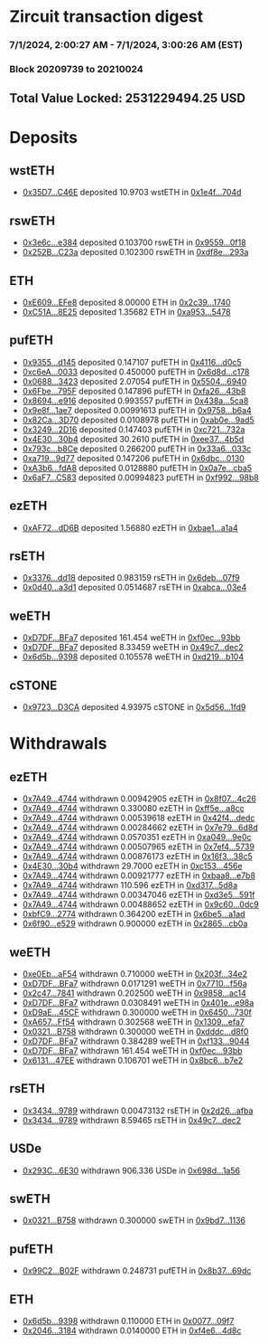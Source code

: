 # Zircuit transaction digest
### 7/1/2024, 2:00:27 AM - 7/1/2024, 3:00:26 AM (EST)
### Block 20209739 to 20210024

## Total Value Locked: 2531229494.25 USD

# Deposits
## wstETH
- [0x35D7...C46E](https://etherscan.io/address/0x35D7C5EEee044813f6c0cc0dbbFaa90ef226C46E) deposited 10.9703 wstETH in [0x1e4f...704d](https://etherscan.io/tx/0x35D7C5EEee044813f6c0cc0dbbFaa90ef226C46E)
## rswETH
- [0x3e6c...e384](https://etherscan.io/address/0x3e6c5fa05289663714BAc7b39788F35f87e2e384) deposited 0.103700 rswETH in [0x9559...0f18](https://etherscan.io/tx/0x3e6c5fa05289663714BAc7b39788F35f87e2e384)
- [0x252B...C23a](https://etherscan.io/address/0x252Bc7DFE8e64f0245D7434F1049f258E8e9C23a) deposited 0.102300 rswETH in [0xdf8e...293a](https://etherscan.io/tx/0x252Bc7DFE8e64f0245D7434F1049f258E8e9C23a)
## ETH
- [0xE609...EFe8](https://etherscan.io/address/0xE609549239157ff1341015308b1BFF447Ba7EFe8) deposited 8.00000 ETH in [0x2c39...1740](https://etherscan.io/tx/0xE609549239157ff1341015308b1BFF447Ba7EFe8)
- [0xC51A...8E25](https://etherscan.io/address/0xC51AE3816E435786f4a62A14e7f9d330dB7B8E25) deposited 1.35682 ETH in [0xa953...5478](https://etherscan.io/tx/0xC51AE3816E435786f4a62A14e7f9d330dB7B8E25)
## pufETH
- [0x9355...d145](https://etherscan.io/address/0x93551dF6e041918a519F3a0bCb264D1B598Cd145) deposited 0.147107 pufETH in [0x4116...d0c5](https://etherscan.io/tx/0x93551dF6e041918a519F3a0bCb264D1B598Cd145)
- [0xc6eA...0033](https://etherscan.io/address/0xc6eA74c921828Da764A5A225D198E37320aE0033) deposited 0.450000 pufETH in [0x6d8d...c178](https://etherscan.io/tx/0xc6eA74c921828Da764A5A225D198E37320aE0033)
- [0x0688...3423](https://etherscan.io/address/0x06881500f2685DE9fb8a913337391021c4B13423) deposited 2.07054 pufETH in [0x5504...6940](https://etherscan.io/tx/0x06881500f2685DE9fb8a913337391021c4B13423)
- [0x6Fbe...795F](https://etherscan.io/address/0x6Fbe7291b6322095784680A1081bcF8c9650795F) deposited 0.147896 pufETH in [0xfa26...43b8](https://etherscan.io/tx/0x6Fbe7291b6322095784680A1081bcF8c9650795F)
- [0x8694...e916](https://etherscan.io/address/0x8694d57A16E3121f34edC2FC89062f8869F0e916) deposited 0.993557 pufETH in [0x438a...5ca8](https://etherscan.io/tx/0x8694d57A16E3121f34edC2FC89062f8869F0e916)
- [0x9e8f...1ae7](https://etherscan.io/address/0x9e8ffb81590404Ea4f7B6c1E03E51A25Aa0b1ae7) deposited 0.00991613 pufETH in [0x9758...b6a4](https://etherscan.io/tx/0x9e8ffb81590404Ea4f7B6c1E03E51A25Aa0b1ae7)
- [0x82Ca...3D70](https://etherscan.io/address/0x82Cadb6a8cbA1c99Ebf9Ed6E9985659f239c3D70) deposited 0.0108978 pufETH in [0xab0e...9ad5](https://etherscan.io/tx/0x82Cadb6a8cbA1c99Ebf9Ed6E9985659f239c3D70)
- [0x3249...2D16](https://etherscan.io/address/0x32495FA806f613827637192E6aad8b27DDF82D16) deposited 0.147403 pufETH in [0xc721...732a](https://etherscan.io/tx/0x32495FA806f613827637192E6aad8b27DDF82D16)
- [0x4E30...30b4](https://etherscan.io/address/0x4E302cB3c3CF38930830E1B0eeEa1011e70730b4) deposited 30.2610 pufETH in [0xee37...4b5d](https://etherscan.io/tx/0x4E302cB3c3CF38930830E1B0eeEa1011e70730b4)
- [0x793c...b8Ce](https://etherscan.io/address/0x793cfDc121f3252EebBE7ca43aa0Ac89646Bb8Ce) deposited 0.266200 pufETH in [0x33a6...033c](https://etherscan.io/tx/0x793cfDc121f3252EebBE7ca43aa0Ac89646Bb8Ce)
- [0xa719...9d77](https://etherscan.io/address/0xa7191ca03Ed7a62a3F870B0Da584cD8afAaD9d77) deposited 0.147206 pufETH in [0x6dbc...0130](https://etherscan.io/tx/0xa7191ca03Ed7a62a3F870B0Da584cD8afAaD9d77)
- [0xA3b6...fdA8](https://etherscan.io/address/0xA3b67a3d6401482be97656021533aB27b76EfdA8) deposited 0.0128880 pufETH in [0x0a7e...cba5](https://etherscan.io/tx/0xA3b67a3d6401482be97656021533aB27b76EfdA8)
- [0x6aF7...C583](https://etherscan.io/address/0x6aF7198A4F33025512Db8e970B177d3756bcC583) deposited 0.00994823 pufETH in [0xf992...98b8](https://etherscan.io/tx/0x6aF7198A4F33025512Db8e970B177d3756bcC583)
## ezETH
- [0xAF72...dD6B](https://etherscan.io/address/0xAF72d9B70F9149921Dd9314893b9888cBC8BdD6B) deposited 1.56880 ezETH in [0xbae1...a1a4](https://etherscan.io/tx/0xAF72d9B70F9149921Dd9314893b9888cBC8BdD6B)
## rsETH
- [0x3376...dd18](https://etherscan.io/address/0x337679eBC16691A2DE995Eb786694ceD5936dd18) deposited 0.983159 rsETH in [0x6deb...07f9](https://etherscan.io/tx/0x337679eBC16691A2DE995Eb786694ceD5936dd18)
- [0x0d40...a3d1](https://etherscan.io/address/0x0d40e41798542E57ef2125E4f39F75b17126a3d1) deposited 0.0514687 rsETH in [0xabca...03e4](https://etherscan.io/tx/0x0d40e41798542E57ef2125E4f39F75b17126a3d1)
## weETH
- [0xD7DF...BFa7](https://etherscan.io/address/0xD7DF7E085214743530afF339aFC420c7c720BFa7) deposited 161.454 weETH in [0xf0ec...93bb](https://etherscan.io/tx/0xD7DF7E085214743530afF339aFC420c7c720BFa7)
- [0xD7DF...BFa7](https://etherscan.io/address/0xD7DF7E085214743530afF339aFC420c7c720BFa7) deposited 8.33459 weETH in [0x49c7...dec2](https://etherscan.io/tx/0xD7DF7E085214743530afF339aFC420c7c720BFa7)
- [0x6d5b...9398](https://etherscan.io/address/0x6d5b734f93667f49333C1ddB567755645eeF9398) deposited 0.105578 weETH in [0xd219...b104](https://etherscan.io/tx/0x6d5b734f93667f49333C1ddB567755645eeF9398)
## cSTONE
- [0x9723...D3CA](https://etherscan.io/address/0x97230C08525accf5134aF044753D1486DD08D3CA) deposited 4.93975 cSTONE in [0x5d56...1fd9](https://etherscan.io/tx/0x97230C08525accf5134aF044753D1486DD08D3CA)
# Withdrawals
## ezETH
- [0x7A49...4744](https://etherscan.io/address/0x7A493Be5c2ce014cD049Bf178a1ac0Db1B434744) withdrawn 0.00942905 ezETH in [0x8f07...4c26](https://etherscan.io/tx/0x7A493Be5c2ce014cD049Bf178a1ac0Db1B434744)
- [0x7A49...4744](https://etherscan.io/address/0x7A493Be5c2ce014cD049Bf178a1ac0Db1B434744) withdrawn 0.330080 ezETH in [0xff5e...a8cc](https://etherscan.io/tx/0x7A493Be5c2ce014cD049Bf178a1ac0Db1B434744)
- [0x7A49...4744](https://etherscan.io/address/0x7A493Be5c2ce014cD049Bf178a1ac0Db1B434744) withdrawn 0.00539618 ezETH in [0x42f4...dedc](https://etherscan.io/tx/0x7A493Be5c2ce014cD049Bf178a1ac0Db1B434744)
- [0x7A49...4744](https://etherscan.io/address/0x7A493Be5c2ce014cD049Bf178a1ac0Db1B434744) withdrawn 0.00284662 ezETH in [0x7e79...6d8d](https://etherscan.io/tx/0x7A493Be5c2ce014cD049Bf178a1ac0Db1B434744)
- [0x7A49...4744](https://etherscan.io/address/0x7A493Be5c2ce014cD049Bf178a1ac0Db1B434744) withdrawn 0.0570351 ezETH in [0xa049...9e0c](https://etherscan.io/tx/0x7A493Be5c2ce014cD049Bf178a1ac0Db1B434744)
- [0x7A49...4744](https://etherscan.io/address/0x7A493Be5c2ce014cD049Bf178a1ac0Db1B434744) withdrawn 0.00507965 ezETH in [0x7ef4...5739](https://etherscan.io/tx/0x7A493Be5c2ce014cD049Bf178a1ac0Db1B434744)
- [0x7A49...4744](https://etherscan.io/address/0x7A493Be5c2ce014cD049Bf178a1ac0Db1B434744) withdrawn 0.00876173 ezETH in [0x16f3...38c5](https://etherscan.io/tx/0x7A493Be5c2ce014cD049Bf178a1ac0Db1B434744)
- [0x4E30...30b4](https://etherscan.io/address/0x4E302cB3c3CF38930830E1B0eeEa1011e70730b4) withdrawn 29.7000 ezETH in [0xc153...456e](https://etherscan.io/tx/0x4E302cB3c3CF38930830E1B0eeEa1011e70730b4)
- [0x7A49...4744](https://etherscan.io/address/0x7A493Be5c2ce014cD049Bf178a1ac0Db1B434744) withdrawn 0.00921777 ezETH in [0xbaa8...e7b8](https://etherscan.io/tx/0x7A493Be5c2ce014cD049Bf178a1ac0Db1B434744)
- [0x7A49...4744](https://etherscan.io/address/0x7A493Be5c2ce014cD049Bf178a1ac0Db1B434744) withdrawn 110.596 ezETH in [0xd317...5d8a](https://etherscan.io/tx/0x7A493Be5c2ce014cD049Bf178a1ac0Db1B434744)
- [0x7A49...4744](https://etherscan.io/address/0x7A493Be5c2ce014cD049Bf178a1ac0Db1B434744) withdrawn 0.00347046 ezETH in [0xd3e5...591f](https://etherscan.io/tx/0x7A493Be5c2ce014cD049Bf178a1ac0Db1B434744)
- [0x7A49...4744](https://etherscan.io/address/0x7A493Be5c2ce014cD049Bf178a1ac0Db1B434744) withdrawn 0.00488652 ezETH in [0x9c60...0dc9](https://etherscan.io/tx/0x7A493Be5c2ce014cD049Bf178a1ac0Db1B434744)
- [0xbfC9...2774](https://etherscan.io/address/0xbfC99F161B83f591a14E1fc13D12d7c086542774) withdrawn 0.364200 ezETH in [0x6be5...a1ad](https://etherscan.io/tx/0xbfC99F161B83f591a14E1fc13D12d7c086542774)
- [0x6f90...e529](https://etherscan.io/address/0x6f90d54A79463c88E94968953a3c8C81d5C1e529) withdrawn 0.900000 ezETH in [0x2865...cb0a](https://etherscan.io/tx/0x6f90d54A79463c88E94968953a3c8C81d5C1e529)
## weETH
- [0xe0Eb...aF54](https://etherscan.io/address/0xe0EbA4491Aa8d4875B9Ff94b5d9eee2DB3a7aF54) withdrawn 0.710000 weETH in [0x203f...34e2](https://etherscan.io/tx/0xe0EbA4491Aa8d4875B9Ff94b5d9eee2DB3a7aF54)
- [0xD7DF...BFa7](https://etherscan.io/address/0xD7DF7E085214743530afF339aFC420c7c720BFa7) withdrawn 0.0171291 weETH in [0x7710...f56a](https://etherscan.io/tx/0xD7DF7E085214743530afF339aFC420c7c720BFa7)
- [0x2c47...7841](https://etherscan.io/address/0x2c47f450D06132Fc3ef54AD8336212ADE35A7841) withdrawn 0.202500 weETH in [0x9858...ac14](https://etherscan.io/tx/0x2c47f450D06132Fc3ef54AD8336212ADE35A7841)
- [0xD7DF...BFa7](https://etherscan.io/address/0xD7DF7E085214743530afF339aFC420c7c720BFa7) withdrawn 0.0308491 weETH in [0x401e...e98a](https://etherscan.io/tx/0xD7DF7E085214743530afF339aFC420c7c720BFa7)
- [0xD9aE...45CF](https://etherscan.io/address/0xD9aE90AB8F6fD947c1a01Bb87aB476C4e0Bb45CF) withdrawn 0.300000 weETH in [0x6450...730f](https://etherscan.io/tx/0xD9aE90AB8F6fD947c1a01Bb87aB476C4e0Bb45CF)
- [0xA657...Ff54](https://etherscan.io/address/0xA657C500a79DF66960BAFA92B62D17c8De59Ff54) withdrawn 0.302568 weETH in [0x1309...efa7](https://etherscan.io/tx/0xA657C500a79DF66960BAFA92B62D17c8De59Ff54)
- [0x0321...B758](https://etherscan.io/address/0x0321bE949876c2545aC121379C620C2a0480B758) withdrawn 0.300000 weETH in [0xdddc...d8f0](https://etherscan.io/tx/0x0321bE949876c2545aC121379C620C2a0480B758)
- [0xD7DF...BFa7](https://etherscan.io/address/0xD7DF7E085214743530afF339aFC420c7c720BFa7) withdrawn 0.384289 weETH in [0xf133...9044](https://etherscan.io/tx/0xD7DF7E085214743530afF339aFC420c7c720BFa7)
- [0xD7DF...BFa7](https://etherscan.io/address/0xD7DF7E085214743530afF339aFC420c7c720BFa7) withdrawn 161.454 weETH in [0xf0ec...93bb](https://etherscan.io/tx/0xD7DF7E085214743530afF339aFC420c7c720BFa7)
- [0x6131...47EE](https://etherscan.io/address/0x613160EB6C74F8B579eB333121312e7647e147EE) withdrawn 0.106701 weETH in [0x8bc6...b7e2](https://etherscan.io/tx/0x613160EB6C74F8B579eB333121312e7647e147EE)
## rsETH
- [0x3434...9789](https://etherscan.io/address/0x34349c5569e7B846c3558961552D2202760A9789) withdrawn 0.00473132 rsETH in [0x2d26...afba](https://etherscan.io/tx/0x34349c5569e7B846c3558961552D2202760A9789)
- [0x3434...9789](https://etherscan.io/address/0x34349c5569e7B846c3558961552D2202760A9789) withdrawn 8.59465 rsETH in [0x49c7...dec2](https://etherscan.io/tx/0x34349c5569e7B846c3558961552D2202760A9789)
## USDe
- [0x293C...6E30](https://etherscan.io/address/0x293C6937D8D82e05B01335F7B33FBA0c8e256E30) withdrawn 906.336 USDe in [0x698d...1a56](https://etherscan.io/tx/0x293C6937D8D82e05B01335F7B33FBA0c8e256E30)
## swETH
- [0x0321...B758](https://etherscan.io/address/0x0321bE949876c2545aC121379C620C2a0480B758) withdrawn 0.300000 swETH in [0x9bd7...1136](https://etherscan.io/tx/0x0321bE949876c2545aC121379C620C2a0480B758)
## pufETH
- [0x99C2...B02F](https://etherscan.io/address/0x99C2FF391582B93af89AEA9fF0348964D373B02F) withdrawn 0.248731 pufETH in [0x8b37...69dc](https://etherscan.io/tx/0x99C2FF391582B93af89AEA9fF0348964D373B02F)
## ETH
- [0x6d5b...9398](https://etherscan.io/address/0x6d5b734f93667f49333C1ddB567755645eeF9398) withdrawn 0.110000 ETH in [0x0077...09f7](https://etherscan.io/tx/0x6d5b734f93667f49333C1ddB567755645eeF9398)
- [0x2046...3184](https://etherscan.io/address/0x204633bB25aDF588D72360b5d874E301208d3184) withdrawn 0.0140000 ETH in [0xf4e6...4d8c](https://etherscan.io/tx/0x204633bB25aDF588D72360b5d874E301208d3184)
